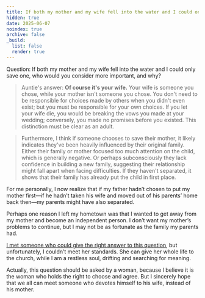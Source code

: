 ```yaml
---
title: If both my mother and my wife fell into the water and I could only save one, who would you consider more important, and why? 
hidden: true   
date: 2025-06-07  
noindex: true
archive: false
_build:
  list: false   
  render: true   
---
```


Question: If both my mother and my wife fell into the water and I could only save one, who would you consider more important, and why?    

> Auntie's answer: **Of course it's your wife.** Your wife is someone you chose, while your mother isn't someone you chose. You don't need to be responsible for choices made by others when you didn't even exist; but you must be responsible for your own choices. If you let your wife die, you would be breaking the vows you made at your wedding; conversely, you made no promises before you existed. This distinction must be clear as an adult.   

>Furthermore, I think if someone chooses to save their mother, it likely indicates they've been heavily influenced by their original family. Either their family or mother focused too much attention on the child, which is generally negative. Or perhaps subconsciously they lack confidence in building a new family, suggesting their relationship might fall apart when facing difficulties. If they haven't separated, it shows that their family has already put the child in first place.



For me personally, I now realize that if my father hadn’t chosen to put my mother first—if he hadn’t taken his wife and moved out of his parents’ home back then—my parents might have also separated.

Perhaps one reason I left my hometown was that I wanted to get away from my mother and become an independent person. I don’t want my mother’s problems to continue, but I may not be as fortunate as the family my parents had.

[I met someone who could give the right answer to this question](https://liuqiran.github.io/en/2025-06-general-santos-city/), but unfortunately, I couldn’t meet her standards. She can give her whole life to the church, while I am a restless soul, drifting and searching for meaning.

Actually, this question should be asked by a woman, because I believe it is the woman who holds the right to choose and agree. But I sincerely hope that we all can meet someone who devotes himself to his wife, instead of his mother.
